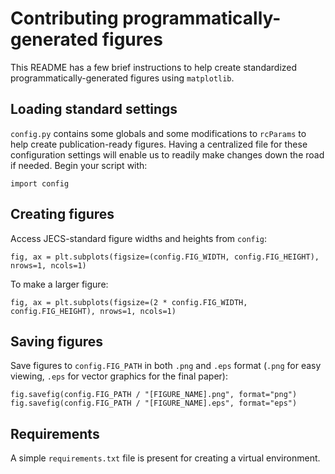 # Contributing programmatically-generated figures

This README has a few brief instructions to help create standardized programmatically-generated figures using `matplotlib`.

## Loading standard settings

`config.py` contains some globals and some modifications to `rcParams` to help create publication-ready figures. Having a centralized file for these configuration settings will enable us to readily make changes down the road if needed. Begin your script with: 
````
import config
````

## Creating figures

Access JECS-standard figure widths and heights from `config`:
````
fig, ax = plt.subplots(figsize=(config.FIG_WIDTH, config.FIG_HEIGHT), nrows=1, ncols=1)
````
To make a larger figure:
````
fig, ax = plt.subplots(figsize=(2 * config.FIG_WIDTH, config.FIG_HEIGHT), nrows=1, ncols=1)
````

## Saving figures

Save figures to `config.FIG_PATH` in both `.png` and `.eps` format (`.png` for easy viewing, `.eps` for vector graphics for the final paper):

````
fig.savefig(config.FIG_PATH / "[FIGURE_NAME].png", format="png")
fig.savefig(config.FIG_PATH / "[FIGURE_NAME].eps", format="eps")
````

## Requirements
A simple `requirements.txt` file is present for creating a virtual environment.
